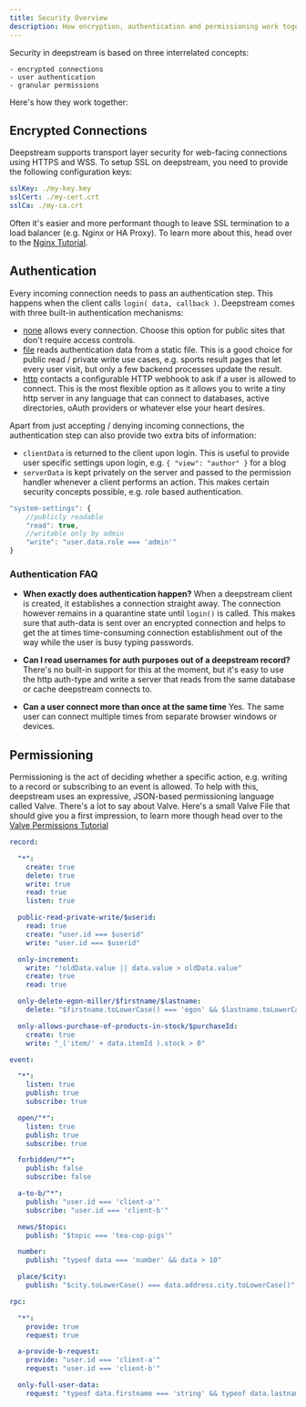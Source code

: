 ```yaml
---
title: Security Overview
description: How encryption, authentication and permissioning work together
---
```


Security in deepstream is based on three interrelated concepts:

    - encrypted connections
    - user authentication
    - granular permissions

Here's how they work together:

## Encrypted Connections
Deepstream supports transport layer security for web-facing connections using HTTPS and WSS. To setup SSL on deepstream, you need to provide the following configuration keys:

```yaml
sslKey: ./my-key.key
sslCert: ./my-cert.crt
sslCa: ./my-ca.crt
```

Often it's easier and more performant though to leave SSL termination to a load balancer (e.g. Nginx or HA Proxy). To learn more about this, head over to the [Nginx Tutorial](/tutorials/integrations/other-nginx/).

## Authentication
Every incoming connection needs to pass an authentication step. This happens when the client calls `login( data, callback )`.
Deepstream comes with three built-in authentication mechanisms:

- [none](#) allows every connection. Choose this option for public sites that don't require access controls.
- [file](#) reads authentication data from a static file. This is a good choice for public read / private write use cases, e.g. sports result pages that let every user visit, but only a few backend processes update the result.
- [http](#) contacts a configurable HTTP webhook to ask if a user is allowed to connect. This is the most flexible option as it allows you to write a tiny http server in any language that can connect to databases, active directories, oAuth providers or whatever else your heart desires.

Apart from just accepting / denying incoming connections, the authentication step can also provide two extra bits of information:

- `clientData` is returned to the client upon login. This is useful to provide user specific settings upon login, e.g. `{ "view": "author" }` for a blog
-  `serverData` is kept privately on the server and passed to the permission handler whenever a client performs an action. This makes certain security concepts possible, e.g. role based authentication.

```javascript
"system-settings": {
    //publicly readable
    "read": true,
    //writable only by admin
    "write": "user.data.role === 'admin'"
}
```

### Authentication FAQ
- **When exactly does authentication happen?** When a deepstream client is created, it establishes a connection straight away. The connection however remains in a quarantine state until `login()` is called. This makes sure that auth-data is sent over an encrypted connection and helps to get the at times time-consuming connection establishment out of the way while the user is busy typing passwords.

- **Can I read usernames for auth purposes out of a deepstream record?**
There's no built-in support for this at the moment, but it's easy to use the http auth-type and write a server that reads from the same database or cache deepstream connects to.

- **Can a user connect more than once at the same time**
Yes. The same user can connect multiple times from separate browser windows or devices.

## Permissioning
Permissioning is the act of deciding whether a specific action, e.g. writing to a record or subscribing to an event is allowed.
To help with this, deepstream uses an expressive, JSON-based permissioning language called Valve. There's a lot to say about Valve. Here's a small Valve File that should give you a first impression, to learn more though head over to the [Valve Permissions Tutorial](/tutorials/core/permission-conf-simple/)

```yaml
record:

  "*":
    create: true
    delete: true
    write: true
    read: true
    listen: true

  public-read-private-write/$userid:
    read: true
    create: "user.id === $userid"
    write: "user.id === $userid"

  only-increment:
    write: "!oldData.value || data.value > oldData.value"
    create: true
    read: true

  only-delete-egon-miller/$firstname/$lastname:
    delete: "$firstname.toLowerCase() === 'egon' && $lastname.toLowerCase() === 'miller'"

  only-allows-purchase-of-products-in-stock/$purchaseId:
    create: true
    write: "_('item/' + data.itemId ).stock > 0"

event:

  "*":
    listen: true
    publish: true
    subscribe: true

  open/"*":
    listen: true
    publish: true
    subscribe: true

  forbidden/"*":
    publish: false
    subscribe: false

  a-to-b/"*":
    publish: "user.id === 'client-a'"
    subscribe: "user.id === 'client-b'"

  news/$topic:
    publish: "$topic === 'tea-cup-pigs'"

  number:
    publish: "typeof data === 'number' && data > 10"

  place/$city:
    publish: "$city.toLowerCase() === data.address.city.toLowerCase()"

rpc:

  "*":
    provide: true
    request: true

  a-provide-b-request:
    provide: "user.id === 'client-a'"
    request: "user.id === 'client-b'"

  only-full-user-data:
    request: "typeof data.firstname === 'string' && typeof data.lastname === 'string'"
```

